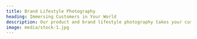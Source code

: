 ```yaml
---
title: Brand Lifestyle Photography
heading: Immersing Customers in Your World
description: Our product and brand lifestyle photography takes your customers on a journey. Every image is not just a picture; it's a tale of the lifestyle they can embrace with your brand. Our seasoned photographers and creative directors know how to infuse life into your brand's story. We capture images that immerse your customers in your world, making them a part of the narrative. From product shots that convey luxury and quality to lifestyle imagery that evokes aspiration and desire, we craft photography that transforms products into experiences.
image: media/stock-1.jpg
---
```

